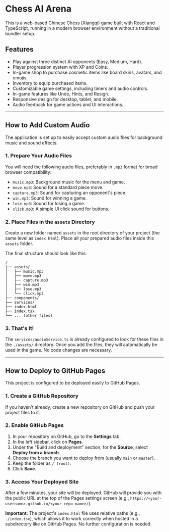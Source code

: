 # Chess AI Arena

This is a web-based Chinese Chess (Xiangqi) game built with React and TypeScript, running in a modern browser environment without a traditional bundler setup.

## Features

-   Play against three distinct AI opponents (Easy, Medium, Hard).
-   Player progression system with XP and Coins.
-   In-game shop to purchase cosmetic items like board skins, avatars, and emojis.
-   Inventory to equip purchased items.
-   Customizable game settings, including timers and audio controls.
-   In-game features like Undo, Hints, and Resign.
-   Responsive design for desktop, tablet, and mobile.
-   Audio feedback for game actions and UI interactions.

---

## How to Add Custom Audio

The application is set up to easily accept custom audio files for background music and sound effects.

### 1. Prepare Your Audio Files

You will need the following audio files, preferably in `.mp3` format for broad browser compatibility:

-   `music.mp3`: Background music for the menu and game.
-   `move.mp3`: Sound for a standard piece move.
-   `capture.mp3`: Sound for capturing an opponent's piece.
-   `win.mp3`: Sound for winning a game.
-   `lose.mp3`: Sound for losing a game.
-   `click.mp3`: A simple UI click sound for buttons.

### 2. Place Files in the `assets` Directory

Create a new folder named `assets` in the root directory of your project (the same level as `index.html`). Place all your prepared audio files inside this `assets` folder.

The final structure should look like this:

```
/
├── assets/
│   ├── music.mp3
│   ├── move.mp3
│   ├── capture.mp3
│   ├── win.mp3
│   ├── lose.mp3
│   └── click.mp3
├── components/
├── services/
├── index.html
├── index.tsx
└── ... (other files)
```

### 3. That's It!

The `services/audioService.ts` is already configured to look for these files in the `./assets/` directory. Once you add the files, they will automatically be used in the game. No code changes are necessary.

---

## How to Deploy to GitHub Pages

This project is configured to be deployed easily to GitHub Pages.

### 1. Create a GitHub Repository

If you haven't already, create a new repository on GitHub and push your project files to it.

### 2. Enable GitHub Pages

1.  In your repository on GitHub, go to the **Settings** tab.
2.  In the left sidebar, click on **Pages**.
3.  Under the "Build and deployment" section, for the **Source**, select **Deploy from a branch**.
4.  Choose the branch you want to deploy from (usually `main` or `master`).
5.  Keep the folder as `/ (root)`.
6.  Click **Save**.

### 3. Access Your Deployed Site

After a few minutes, your site will be deployed. GitHub will provide you with the public URL at the top of the Pages settings screen (e.g., `https://<your-username>.github.io/<your-repo-name>/`).

**Important:** The project's `index.html` file uses relative paths (e.g., `./index.tsx`), which allows it to work correctly when hosted in a subdirectory like on GitHub Pages. No further configuration is needed.
